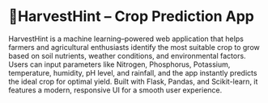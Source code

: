 # 🌾HarvestHint – Crop Prediction App
HarvestHint is a machine learning–powered web application that helps farmers and agricultural enthusiasts identify the most suitable crop to grow based on soil nutrients, weather conditions, and environmental factors. Users can input parameters like Nitrogen, Phosphorus, Potassium, temperature, humidity, pH level, and rainfall, and the app instantly predicts the ideal crop for optimal yield. Built with Flask, Pandas, and Scikit-learn, it features a modern, responsive UI for a smooth user experience.
